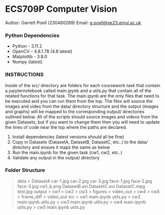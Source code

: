 # ECS709P Computer Vision
Author: Garrett Poell (230460269)
Email: g.poell@se23.qmul.ac.uk


### Python Dependencies
* Python - 3.11.2
* OpenCV - 4.8.1.78 (4.8 latest)
* Matplotlib - 3.8.0
* Numpy (latest)

### INSTRUCTIONS
Inside of the src/ directory are folders for each coursework task that contain a jupyternotebook called main.ipynb and a utils.py that contain all of the related functions for that task. The main.ipynb are the only files that need to be executed and you can run them from the top. The files will source the images and video from the data/ directory structure and the output (images and graphs) will be mapped to the corresponding output/ directories outlined below. All of the scripts should source images and videos from the given Datasets, but if you want to change them then you will need to update the lines of code near the top where the paths are declared.

1. Install dependencies (latest versions should all be fine)
2. Copy in Datasets (DatasetA, DatasetB, DatasetC, etc..) to the data/ directory and ensure it maps the same as below
3. Run the main.ipynb for the given task (cw1, cw2, etc..)
4. Validate any output in the output/ directory


### Folder Structure
> data
    > DatasetA
        car-1.jpg
        car-2.jpg
        car-3.jpg
        face-1.jpg
        face-2.jpg
        face-3.jpg
    cw1_b.png
    DatasetB.avi
    DatasetC.avi
    DatasetC.mpg
    test.jpg
> output
    > cw1
    > cw2
    > cw3
        > figures
        > video_out
    > cw4
    > cw5
        > frame_diff
        > video_out
> src
    > cw1
        main.ipynb
        utils.py
    > cw2
        main.ipynb
        utils.py
    > cw3
        main.ipynb
        utils.py
    > cw4
        main.ipynb
        utils.py
    > cw5
        main.ipynb
        utils.py
